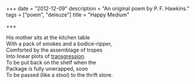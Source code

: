+++
date = "2012-12-09"
description = "An original poem by P.&#8201;F. Hawkins."
tags = ["poem", "deleuze"]
title = "Happy Medium"

+++

His mother sits at the kitchen table  
With a pack of smokes and a bodice-ripper,  
Comforted by the assemblage of tropes  
Into linear plots of [transgression](/happy-medium-a.html).  
To be put back on the shelf when the  
Package is fully unwrapped, soon  
To be passed (like a stool) to the thrift store.
